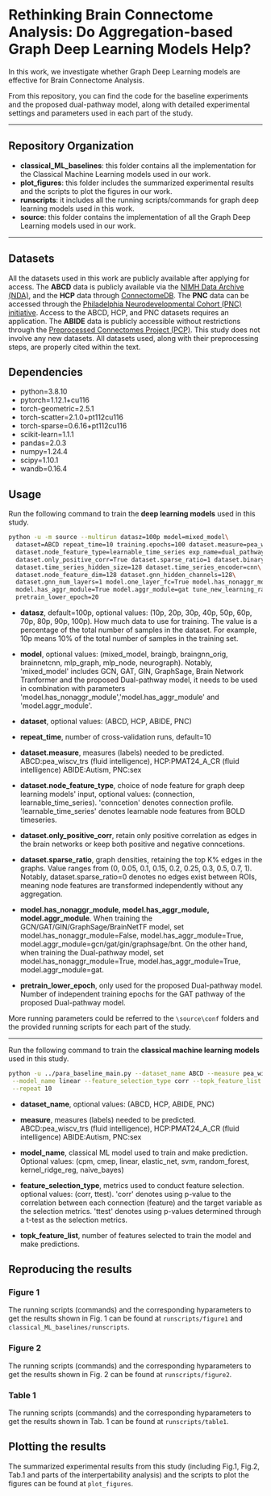 # Rethinking Brain Connectome Analysis: Do Aggregation-based Graph Deep Learning Models Help?


In this work, we investigate whether Graph Deep Learning models are effective for Brain Connectome Analysis.


From this repository, you can find the code for the baseline experiments and 
the proposed dual-pathway model, along with detailed experimental settings and 
parameters used in each part of the study.

---

## Repository Organization

- **classical_ML_baselines**: this folder contains all the implementation for the Classical Machine Learning models used in our work.
- **plot_figures**: this folder includes the summarized experimental results and the scripts to plot the figures in our work.
- **runscripts**: it includes all the running scripts/commands for graph deep learning models used in this work.
- **source**: this folder contains the implementation of all the Graph Deep Learning models used in our work.

---


## Datasets
All the datasets used in this work are publicly available after applying for access. The **ABCD** data is publicly available via the [NIMH Data Archive (NDA)](https://nda.nih.gov/abcd), 
and the **HCP** data through [ConnectomeDB](https://db.humanconnectome.org/). 
The **PNC** data can be accessed through the [Philadelphia Neurodevelopmental Cohort (PNC) initiative](https://www.nitrc.org/projects/pnc/). 
Access to the ABCD, HCP, and PNC datasets requires an application. The **ABIDE** data is publicly accessible without 
restrictions through the [Preprocessed Connectomes Project (PCP)](http://preprocessed-connectomes-project.org/abide). This study does not involve any new datasets. 
All datasets used, along with their preprocessing steps, are properly cited within the text.



## Dependencies

  - python=3.8.10
  - pytorch=1.12.1+cu116
  - torch-geometric=2.5.1
  - torch-scatter=2.1.0+pt112cu116
  - torch-sparse=0.6.16+pt112cu116
  - scikit-learn=1.1.1
  - pandas=2.0.3   
  - numpy=1.24.4
  - scipy=1.10.1
  - wandb=0.16.4


## Usage

Run the following command to train the **deep learning models** used in this study.

```bash
python -u -m source --multirun datasz=100p model=mixed_model\
  dataset=ABCD repeat_time=10 training.epochs=100 dataset.measure=pea_wiscv_trs\
  dataset.node_feature_type=learnable_time_series exp_name=dual_pathway_abcd\
  dataset.only_positive_corr=True dataset.sparse_ratio=1 dataset.binary_sparse=True\
  dataset.time_series_hidden_size=128 dataset.time_series_encoder=cnn\
  dataset.node_feature_dim=128 dataset.gnn_hidden_channels=128\
  dataset.gnn_num_layers=1 model.one_layer_fc=True model.has_nonaggr_module=True\
  model.has_aggr_module=True model.aggr_module=gat tune_new_learning_rates=[[1.0e-4,1.0e-5]]\
  pretrain_lower_epoch=20
```
- **datasz**, default=100p, optional values: (10p, 20p, 30p, 40p, 50p, 60p, 70p, 80p, 90p, 100p). How much data to use for training. The
  value is a percentage of the total number of samples in the dataset. For example, 10p means 10% of the total number of samples in the training set.
  
- **model**, optional values: (mixed_model, braingb, braingnn_orig, brainnetcnn, mlp_graph, mlp_node, neurograph).
  Notably, 'mixed_model' includes GCN, GAT, GIN, GraphSage, Brain Network Tranformer and the proposed Dual-pathway model,
  it needs to be used in combination with parameters 'model.has_nonaggr_module','model.has_aggr_module' and 'model.aggr_module'.
  
- **dataset**, optional values: (ABCD, HCP, ABIDE, PNC)
  
- **repeat_time**, number of cross-validation runs, default=10
  
- **dataset.measure**, measures (labels) needed to be predicted. ABCD:pea_wiscv_trs (fluid intelligence), HCP:PMAT24_A_CR (fluid intelligence)
  ABIDE:Autism, PNC:sex

- **dataset.node_feature_type**, choice of node feature for graph deep learning models' input, optional values: (connection, learnable_time_series).
  'conncetion' denotes connection profile. 'learnable_time_series' denotes learnable node features from BOLD timeseries.

- **dataset.only_positive_corr**, retain only positive correlation as edges in the brain networks or keep both positive and negative conncetions.

- **dataset.sparse_ratio**, graph densities, retaining the top K% edges in the graphs. Value ranges from (0, 0.05, 0.1, 0.15, 0.2, 0.25, 0.3, 0.5, 0.7, 1).
  Notably, dataset.sparse_ratio=0 denotes no edges exist between ROIs, meaning node features are transformed independently without any aggregation.

- **model.has_nonaggr_module, model.has_aggr_module, model.aggr_module**. When training the GCN/GAT/GIN/GraphSage/BrainNetTF model,
  set model.has_nonaggr_module=False, model.has_aggr_module=True, model.aggr_module=gcn/gat/gin/graphsage/bnt.
  On the other hand, when training the Dual-pathway model, set model.has_nonaggr_module=True, model.has_aggr_module=True, model.aggr_module=gat.

- **pretrain_lower_epoch**, only used for the proposed Dual-pathway model. Number of independent training epochs for the GAT pathway of the proposed Dual-pathway model.

More running parameters could be referred to the `\source\conf` folders and the provided running scripts for each part of the study.

---

Run the following command to train the **classical machine learning models** used in this study.

```bash
python -u ../para_baseline_main.py --dataset_name ABCD --measure pea_wiscv_trs\
 --model_name linear --feature_selection_type corr --topk_feature_list 100 200 500 1000 5000 10000 20000 1\
 --repeat 10
```
- **dataset_name**, optional values: (ABCD, HCP, ABIDE, PNC)

- **measure**, measures (labels) needed to be predicted. ABCD:pea_wiscv_trs (fluid intelligence), HCP:PMAT24_A_CR (fluid intelligence)
  ABIDE:Autism, PNC:sex

- **model_name**, classical ML model used to train and make prediction.
  Optional values: (cpm, cmep, linear, elastic_net, svm, random_forest, kernel_ridge_reg, naive_bayes)

- **feature_selection_type**, metrics used to conduct feature selection. optional values: (corr, ttest). 'corr' denotes using p-value to the correlation between
each connection (feature) and the target variable as the selection metrics. 'ttest' denotes using p-values determined through a t-test as the selection metrics.

- **topk_feature_list**, number of features selected to train the model and make predictions.


## Reproducing the results

### Figure 1
The running scripts (commands) and the corresponding hyparameters to get the results shown in Fig. 1 can be found at `runscripts/figure1` and `classical_ML_baselines/runscripts`.


### Figure 2
The running scripts (commands) and the corresponding hyparameters to get the results shown in Fig. 2 can be found at `runscripts/figure2`.

### Table 1
The running scripts (commands) and the corresponding hyparameters to get the results shown in Tab. 1 can be found at `runscripts/table1`.



## Plotting the results
The summarized experimental results from this study (including Fig.1, Fig.2, Tab.1 and parts of the interpertability analysis) 
and the scripts to plot the figures can be found at `plot_figures`.




